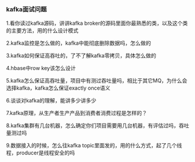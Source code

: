 ### kafka面试问题
1.看你读过kafka源码，讲讲kafka broker的源码里面你最熟悉的类，以及这个类的主要方法，用的什么设计模式

2.kafka监控是怎么做的，kafka中能彻底删除数据吗，怎么做的

3.kafka如何保证高吞吐的，了不了解kafka零拷贝，具体怎么做的 

4.hbase中row key该怎么设计 

5.kafka怎么保证高吞吐量，项目中有测过吞吐量吗，相比于其它MQ，为什么会选择kafka，kafka怎么保证exactly once语义  

6.谈谈对kafka的理解，能讲多少讲多少

7.kafka原理，从生产者生产产品到消费者消费过程是怎样的？ 

8.kafka集群有几台机器，怎么确定你们项目需要用几台机器，有评估过吗，吞吐量测过吗 

9.数据接入的时候，怎么往kafka topic里面发的，用的什么方式，起了几个线程，producer是线程安全的吗 

